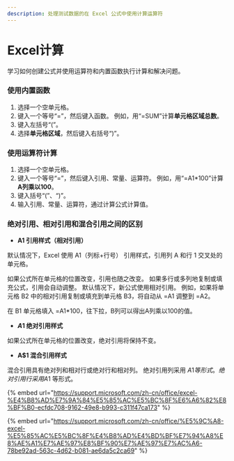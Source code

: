 ```yaml
---
description: 处理测试数据的在 Excel 公式中使用计算运算符
---
```


# Excel计算

学习如何创建公式并使用运算符和内置函数执行计算和解决问题。

### 使用内置函数

1. 选择一个空单元格。
2. 键入一个等号“=”，然后键入函数。 例如，用“=SUM”计算**单元格区域总数**。
3. 键入左括号“\(”。
4. 选择**单元格区域**，然后键入右括号“\)”。

### 使用运算符计算

1. 选择一个空单元格。
2. 键入一个等号“=”，然后键入引用、常量、运算符。 例如，用“=A1\*100”计算**A列乘以100**。
3. 键入括号“\(”、“\)”。
4. 输入引用、常量、运算符，通过计算公式计算值。

###  **绝对引用、相对引用和混合引用之间的区别**

* **A1 引用样式（相对引用）**

默认情况下，Excel 使用 A1（列标+行号） 引用样式，引用列 A 和行 1 交叉处的单元格。

如果公式所在单元格的位置改变，引用也随之改变。 如果多行或多列地复制或填充公式，引用会自动调整。 默认情况下，新公式使用相对引用。 例如，如果将单元格 B2 中的相对引用复制或填充到单元格 B3，将自动从 =A1 调整到 =A2。

在 B1 单元格填入 =A1\*100，往下拉，B列可以得出A列乘以100的值。

* **$A$1 绝对引用样式**

如果公式所在单元格的位置改变，绝对引用将保持不变。

* **A$1 混合引用样式**

混合引用具有绝对列和相对行或绝对行和相对列。 绝对引用列采用 $A1 等形式。 绝对引用行采用 A$1 等形式。

{% embed url="https://support.microsoft.com/zh-cn/office/excel-%E4%B8%AD%E7%9A%84%E5%85%AC%E5%BC%8F%E6%A6%82%E8%BF%B0-ecfdc708-9162-49e8-b993-c311f47ca173" %}

{% embed url="https://support.microsoft.com/zh-cn/office/%E5%9C%A8-excel-%E5%85%AC%E5%BC%8F%E4%B8%AD%E4%BD%BF%E7%94%A8%E8%AE%A1%E7%AE%97%E8%BF%90%E7%AE%97%E7%AC%A6-78be92ad-563c-4d62-b081-ae6da5c2ca69" %}

